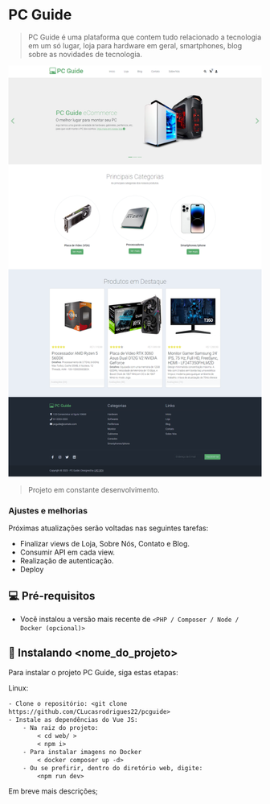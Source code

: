 # PC Guide

> PC Guide é uma plataforma que contem tudo relacionado a tecnologia em um só lugar, loja para hardware em geral, smartphones, blog sobre as novidades de tecnologia.

<img src="web/src/assets/img/index.png" alt="Index Image">

> Projeto em constante desenvolvimento.

### Ajustes e melhorias

Próximas atualizações serão voltadas nas seguintes tarefas:

- Finalizar views de Loja, Sobre Nós, Contato e Blog.
- Consumir API em cada view.
- Realização de autenticação.
- Deploy 

## 💻 Pré-requisitos

* Você instalou a versão mais recente de `<PHP / Composer / Node / Docker (opcional)>`

## 🚀 Instalando <nome_do_projeto>

Para instalar o projeto PC Guide, siga estas etapas:

Linux:
```
- Clone o repositório: <git clone https://github.com/CLucasrodrigues22/pcguide>
- Instale as dependências do Vue JS:
    - Na raiz do projeto: 
        < cd web/ >
        < npm i>
    - Para instalar imagens no Docker
        < docker composer up -d>
    - Ou se prefirir, dentro do diretório web, digite:
        <npm run dev>
```

Em breve mais descrições;